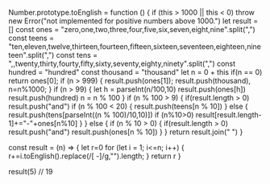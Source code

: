 


Number.prototype.toEnglish = function () {
    if (this > 1000 || this < 0) throw new Error("not implemented for positive numbers above 1000.")
    let result = []
    const ones  = "zero,one,two,three,four,five,six,seven,eight,nine".split(",")
    const teens = "ten,eleven,twelve,thirteen,fourteen,fifteen,sixteen,seventeen,eighteen,nineteen".split(",")
    const tens  = ",,twenty,thirty,fourty,fifty,sixty,seventy,eighty,ninety".split(",")
    const hundred = "hundred"
    const thousand = "thousand"
    let n = 0 + this
    if(n == 0) return ones[0];
    if (n > 999) {
        result.push(ones[1]);
        result.push(thousand), n=n%1000;
    } 
    if (n > 99) {
        let h = parseInt(n/100,10)
        result.push(ones[h])
        result.push(hundred)
        n = n % 100
    }
    if (n % 100 > 9) {
        if(result.length > 0) result.push("and")
        if (n % 100 < 20) {
            result.push(teens[n % 10])
        } else {
            result.push(tens[parseInt((n % 100)/10,10)])
            if (n%10>0) result[result.length-1]+="-"+ones[n%10]
        }
    } else {
        if (n % 10 > 0) {
            if(result.length > 0) result.push("and")
            result.push(ones[n % 10])
        }
    }
    return result.join(" ")
}

const result = (n) => {
    let r=0
    for (let i = 1; i<=n; i++) {
        r+=i.toEnglish().replace(/[ \-]/g,"").length;
    }
    return r
}

result(5) // 19